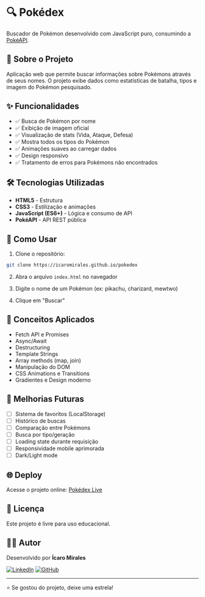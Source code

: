 # 🔍 Pokédex

Buscador de Pokémon desenvolvido com JavaScript puro, consumindo a [PokéAPI](https://pokeapi.co/).

## 🎯 Sobre o Projeto

Aplicação web que permite buscar informações sobre Pokémons através de seus nomes. O projeto exibe dados como estatísticas de batalha, tipos e imagem do Pokémon pesquisado.

## ✨ Funcionalidades

- ✅ Busca de Pokémon por nome
- ✅ Exibição de imagem oficial
- ✅ Visualização de stats (Vida, Ataque, Defesa)
- ✅ Mostra todos os tipos do Pokémon
- ✅ Animações suaves ao carregar dados
- ✅ Design responsivo
- ✅ Tratamento de erros para Pokémons não encontrados

## 🛠️ Tecnologias Utilizadas

- **HTML5** - Estrutura
- **CSS3** - Estilização e animações
- **JavaScript (ES6+)** - Lógica e consumo de API
- **PokéAPI** - API REST pública

## 🚀 Como Usar

1. Clone o repositório:
```bash
git clone https://icaromirales.github.io/pokedex
```

2. Abra o arquivo `index.html` no navegador

3. Digite o nome de um Pokémon (ex: pikachu, charizard, mewtwo)

4. Clique em "Buscar"

## 🎨 Conceitos Aplicados

- Fetch API e Promises
- Async/Await
- Destructuring
- Template Strings
- Array methods (map, join)
- Manipulação do DOM
- CSS Animations e Transitions
- Gradientes e Design moderno

## 🔮 Melhorias Futuras

- [ ] Sistema de favoritos (LocalStorage)
- [ ] Histórico de buscas
- [ ] Comparação entre Pokémons
- [ ] Busca por tipo/geração
- [ ] Loading state durante requisição
- [ ] Responsividade mobile aprimorada
- [ ] Dark/Light mode

## 🌐 Deploy

Acesse o projeto online: [Pokédex Live](https://icaromirales.github.io/pokedex)

## 📝 Licença

Este projeto é livre para uso educacional.

## 👨‍💻 Autor

Desenvolvido por **Ícaro Mirales**

[![LinkedIn](https://img.shields.io/badge/LinkedIn-0077B5?style=for-the-badge&logo=linkedin&logoColor=white)](https://www.linkedin.com/in/ícaro-mirales-22b3b1240)
[![GitHub](https://img.shields.io/badge/GitHub-100000?style=for-the-badge&logo=github&logoColor=white)](https://github.com/IcaroMirales)

---

⭐ Se gostou do projeto, deixe uma estrela!
